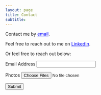 ```yaml
---
layout: page
title: Contact
subtitle: 
---
```

Contact me by <a href="mailto:cathaoiragnew@gmail.com" style="color:blue; text-decoration: underline;">email</a>.

Feel free to reach out to me on <a href="https://www.linkedin.com/in/cathaoiragnew/" style="color:blue; text-decoration: underline;">LinkedIn</a>.

Or feel free to reach out below:
<form action="https://formkeep.com/f/f302825db951"
      accept-charset="UTF-8"
      enctype="multipart/form-data"
      method="POST">
  <input type="hidden" name="utf8" value="✓">

  <label for="email-address">Email Address</label>
  <input type="email" id="email-address" name="email">

  <label for="photo-album">Photos</label>
  <input type="file" id="photo-album" multiple name="photos[]">

  <button type="submit">Submit</button>
</form>




